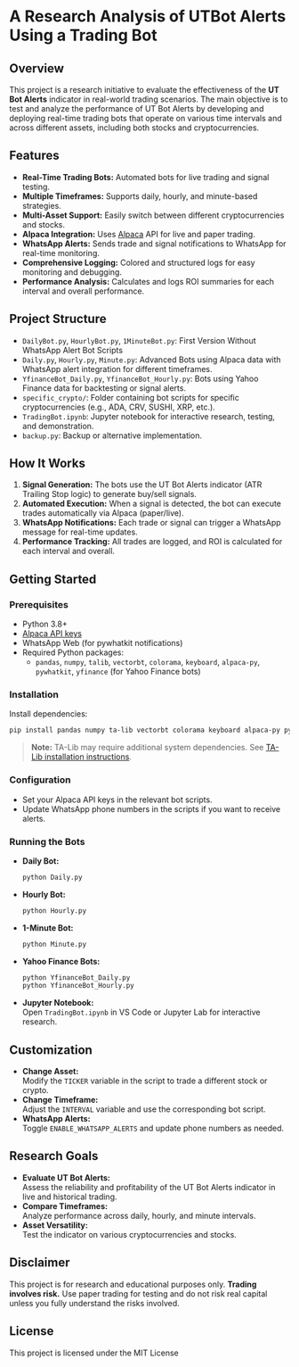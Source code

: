 # A Research Analysis of UTBot Alerts Using a Trading Bot

## Overview

This project is a research initiative to evaluate the effectiveness of the **UT Bot Alerts** indicator in real-world trading scenarios. The main objective is to test and analyze the performance of UT Bot Alerts by developing and deploying real-time trading bots that operate on various time intervals and across different assets, including both stocks and cryptocurrencies.

## Features

- **Real-Time Trading Bots:** Automated bots for live trading and signal testing.
- **Multiple Timeframes:** Supports daily, hourly, and minute-based strategies.
- **Multi-Asset Support:** Easily switch between different cryptocurrencies and stocks.
- **Alpaca Integration:** Uses [Alpaca](https://alpaca.markets/) API for live and paper trading.
- **WhatsApp Alerts:** Sends trade and signal notifications to WhatsApp for real-time monitoring.
- **Comprehensive Logging:** Colored and structured logs for easy monitoring and debugging.
- **Performance Analysis:** Calculates and logs ROI summaries for each interval and overall performance.

## Project Structure

- `DailyBot.py`, `HourlyBot.py`, `1MinuteBot.py`: First Version Without WhatsApp Alert Bot Scripts
- `Daily.py`, `Hourly.py`, `Minute.py`: Advanced Bots using Alpaca data with WhatsApp alert integration for different timeframes.
- `YfinanceBot_Daily.py`, `YfinanceBot_Hourly.py`: Bots using Yahoo Finance data for backtesting or signal alerts.
- `specific_crypto/`: Folder containing bot scripts for specific cryptocurrencies (e.g., ADA, CRV, SUSHI, XRP, etc.).
- `TradingBot.ipynb`: Jupyter notebook for interactive research, testing, and demonstration.
- `backup.py`: Backup or alternative implementation.

## How It Works

1. **Signal Generation:** The bots use the UT Bot Alerts indicator (ATR Trailing Stop logic) to generate buy/sell signals.
2. **Automated Execution:** When a signal is detected, the bot can execute trades automatically via Alpaca (paper/live).
3. **WhatsApp Notifications:** Each trade or signal can trigger a WhatsApp message for real-time updates.
4. **Performance Tracking:** All trades are logged, and ROI is calculated for each interval and overall.

## Getting Started

### Prerequisites

- Python 3.8+
- [Alpaca API keys](https://alpaca.markets/)
- WhatsApp Web (for pywhatkit notifications)
- Required Python packages:
  - `pandas`, `numpy`, `talib`, `vectorbt`, `colorama`, `keyboard`, `alpaca-py`, `pywhatkit`, `yfinance` (for Yahoo Finance bots)

### Installation

Install dependencies:

```bash
pip install pandas numpy ta-lib vectorbt colorama keyboard alpaca-py pywhatkit yfinance
```

> **Note:** TA-Lib may require additional system dependencies. See [TA-Lib installation instructions](https://mrjbq7.github.io/ta-lib/install.html).

### Configuration

- Set your Alpaca API keys in the relevant bot scripts.
- Update WhatsApp phone numbers in the scripts if you want to receive alerts.

### Running the Bots

- **Daily Bot:**  
  ```bash
  python Daily.py
  ```
- **Hourly Bot:**  
  ```bash
  python Hourly.py
  ```
- **1-Minute Bot:**  
  ```bash
  python Minute.py
  ```
- **Yahoo Finance Bots:**  
  ```bash
  python YfinanceBot_Daily.py
  python YfinanceBot_Hourly.py
  ```
- **Jupyter Notebook:**  
  Open `TradingBot.ipynb` in VS Code or Jupyter Lab for interactive research.

## Customization

- **Change Asset:**  
  Modify the `TICKER` variable in the script to trade a different stock or crypto.
- **Change Timeframe:**  
  Adjust the `INTERVAL` variable and use the corresponding bot script.
- **WhatsApp Alerts:**  
  Toggle `ENABLE_WHATSAPP_ALERTS` and update phone numbers as needed.

## Research Goals

- **Evaluate UT Bot Alerts:**  
  Assess the reliability and profitability of the UT Bot Alerts indicator in live and historical trading.
- **Compare Timeframes:**  
  Analyze performance across daily, hourly, and minute intervals.
- **Asset Versatility:**  
  Test the indicator on various cryptocurrencies and stocks.

## Disclaimer

This project is for research and educational purposes only. **Trading involves risk.** Use paper trading for testing and do not risk real capital unless you fully understand the risks involved.

## License  
This project is licensed under the MIT License
